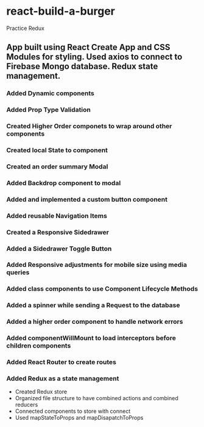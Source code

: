 # react-build-a-burger


Practice Redux

## App built using React Create App and CSS Modules for styling. Used axios to connect to Firebase Mongo database. Redux state management.
### Added Dynamic components
### Added Prop Type Validation
### Created Higher Order componets to wrap around other components
### Created local State to component
### Created an order summary Modal
### Added Backdrop component to modal
### Added and implemented a custom button component
### Added reusable Navigation Items
### Created a Responsive Sidedrawer
### Added a Sidedrawer Toggle Button
### Added Responsive adjustments for mobile size using media queries
### Added class components to use Component Lifecycle Methods
### Added a spinner while sending a Request to the database
### Added a higher order component to handle network errors
### Added componentWillMount to load interceptors before children components
### Added React Router to create routes
### Added Redux as a state management
  - Created Redux store
  - Organized file structure to have combined actions and combined reducers
  - Connected components to store with connect
  - Used mapStateToProps and mapDisapatchToProps


